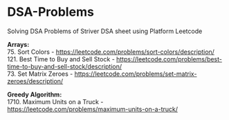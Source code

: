 # DSA-Problems
Solving DSA Problems of Striver DSA sheet using Platform Leetcode

**Arrays:**<br>
75. Sort Colors - https://leetcode.com/problems/sort-colors/description/<br> 
121. Best Time to Buy and Sell Stock - https://leetcode.com/problems/best-time-to-buy-and-sell-stock/description/<br> 
73. Set Matrix Zeroes - https://leetcode.com/problems/set-matrix-zeroes/description/<br>

**Greedy Algorithm:**<br>
1710. Maximum Units on a Truck - https://leetcode.com/problems/maximum-units-on-a-truck/

    
